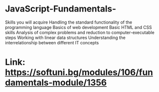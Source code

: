 # JavaScript-Fundamentals-
Skills you will acquire
Handling the standard functionality of the programming language
Basics of web development
Basic HTML and CSS skills
Analysis of complex problems and reduction to computer-executable steps
Working with linear data structures
Understanding the interrelationship between different IT concepts
# Link: https://softuni.bg/modules/106/fundamentals-module/1356
